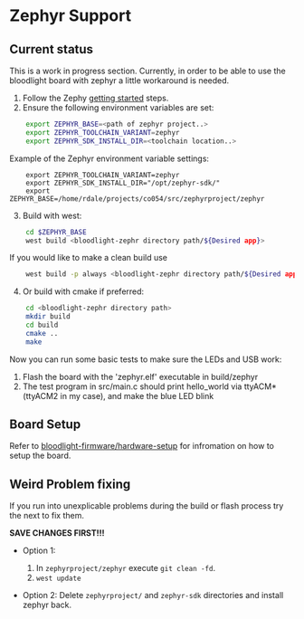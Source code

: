 # Zephyr Support

## Current status

This is a work in progress section. Currently, in order to be able to use the bloodlight board with zephyr a little workaround is needed.

1. Follow the Zephy [getting started](pw) steps.
2. Ensure the following environment variables are set:

```sh
    export ZEPHYR_BASE=<path of zephyr project..>
    export ZEPHYR_TOOLCHAIN_VARIANT=zephyr
    export ZEPHYR_SDK_INSTALL_DIR=<toolchain location..>
```

  Example of the Zephyr environment variable settings:
```
    export ZEPHYR_TOOLCHAIN_VARIANT=zephyr
    export ZEPHYR_SDK_INSTALL_DIR="/opt/zephyr-sdk/"
    export ZEPHYR_BASE=/home/rdale/projects/co054/src/zephyrproject/zephyr

```

3. Build with west:

```sh
    cd $ZEPHYR_BASE
    west build <bloodlight-zephr directory path/${Desired app}>
```

If you would like to make a clean build use

```sh
    west build -p always <bloodlight-zephr directory path/${Desired app}>
```

4. Or build with cmake if preferred:

```sh
    cd <bloodlight-zephr directory path>
    mkdir build
    cd build
    cmake ..
    make
```

Now you can run some basic tests to make sure the LEDs and USB work:

1. Flash the board with the 'zephyr.elf' executable in build/zephyr
2. The test program in src/main.c should print hello_world via ttyACM* (ttyACM2 in my case), and make the blue LED blink

## Board Setup

Refer to [bloodlight-firmware/hardware-setup](https://github.com/CodethinkLabs/bloodlight-firmware#hardware-setup) for infromation on how to setup the board.

## Weird Problem fixing

If you run into unexplicable problems during the build or flash process try the next to fix them.

**SAVE CHANGES FIRST!!!**

- Option 1:
    1. In `zephyrproject/zephyr` execute `git clean -fd`.
    2. `west update`

- Option 2: Delete `zephyrproject/` and `zephyr-sdk` directories and install zephyr back.
